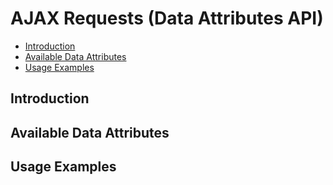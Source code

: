 # AJAX Requests (Data Attributes API)

- [Introduction](#introduction)
- [Available Data Attributes](#available-attributes)
- [Usage Examples](#usage-examples)

<a name="introduction"></a>
## Introduction

<a name="available-attributes"></a>
## Available Data Attributes

<a name="usage-examples"></a>
## Usage Examples